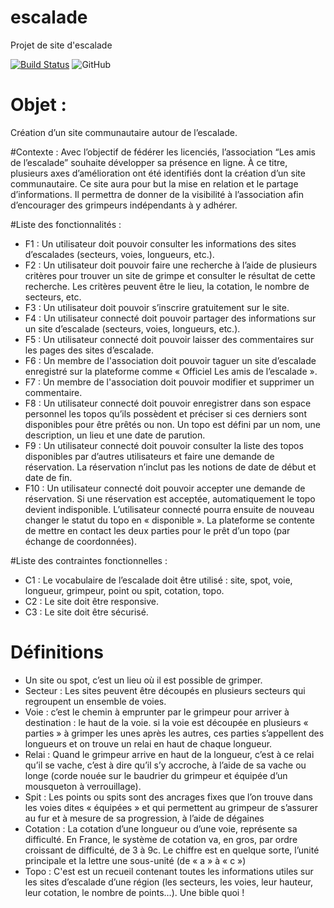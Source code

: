 # escalade
Projet de site d'escalade

[![Build Status](https://travis-ci.com/pedsf1968/escalade.svg?branch=master)](https://travis-ci.com/pedsf1968/escalade-api)
![GitHub](https://img.shields.io/github/license/pedsf1968/escalade-api)

# Objet :
Création d’un site communautaire autour de l’escalade.

#Contexte :
Avec l’objectif de fédérer les licenciés, l’association “Les amis de l’escalade”
souhaite développer sa présence en ligne. À ce titre, plusieurs axes d’amélioration
ont été identifiés dont la création d’un site communautaire.
Ce site aura pour but la mise en relation et le partage d’informations. Il permettra
de donner de la visibilité à l’association afin d’encourager des grimpeurs
indépendants à y adhérer.

#Liste des fonctionnalités :
- F1 : Un utilisateur doit pouvoir consulter les informations des sites
d’escalades (secteurs, voies, longueurs, etc.).
- F2 : Un utilisateur doit pouvoir faire une recherche à l’aide de plusieurs
critères pour trouver un site de grimpe et consulter le résultat de cette
recherche. Les critères peuvent être le lieu, la cotation, le nombre de
secteurs, etc.
- F3 : Un utilisateur doit pouvoir s’inscrire gratuitement sur le site.
- F4 : Un utilisateur connecté doit pouvoir partager des informations sur un
site d’escalade (secteurs, voies, longueurs, etc.).
- F5 : Un utilisateur connecté doit pouvoir laisser des commentaires sur les
pages des sites d’escalade.
- F6 : Un membre de l'association doit pouvoir taguer un site d’escalade
enregistré sur la plateforme comme « Officiel Les amis de l’escalade ».
- F7 : Un membre de l'association doit pouvoir modifier et supprimer un
commentaire.
- F8 : Un utilisateur connecté doit pouvoir enregistrer dans son espace
personnel les topos qu’ils possèdent et préciser si ces derniers sont
disponibles pour être prêtés ou non.
Un topo est défini par un nom, une description, un lieu et une date de
parution.
- F9 : Un utilisateur connecté doit pouvoir consulter la liste des topos
disponibles par d’autres utilisateurs et faire une demande de réservation.
La réservation n’inclut pas les notions de date de début et date de fin.
- F10 : Un utilisateur connecté doit pouvoir accepter une demande de
réservation. Si une réservation est acceptée, automatiquement le topo
devient indisponible. L’utilisateur connecté pourra ensuite de nouveau
changer le statut du topo en « disponible ».
La plateforme se contente de mettre en contact les deux parties pour le
prêt d’un topo (par échange de coordonnées).

#Liste des contraintes fonctionnelles :
- C1 : Le vocabulaire de l’escalade doit être utilisé : site, spot, voie, longueur,
grimpeur, point ou spit, cotation, topo.
- C2 : Le site doit être responsive.
- C3 : Le site doit être sécurisé.

# Définitions
- Un site ou spot, c’est un lieu où il est possible de grimper.
- Secteur : Les sites peuvent être découpés en plusieurs secteurs qui regroupent un ensemble de voies.
- Voie : c’est le chemin à emprunter par le grimpeur pour arriver à destination : le haut de la voie.
si la voie est découpée en plusieurs « parties » à grimper les unes après les autres, ces parties s’appellent des longueurs et on trouve un relai en haut de chaque longueur.
- Relai : Quand le grimpeur arrive en haut de la longueur, c’est à ce relai qu’il se vache, c’est à dire qu’il s’y accroche, à l’aide de sa vache ou longe (corde nouée sur le baudrier du grimpeur et équipée d’un mousqueton à verrouillage).
- Spit : Les points ou spits sont des ancrages fixes que l’on trouve dans les voies dites « équipées » et qui permettent au grimpeur de s’assurer au fur et à mesure de sa progression, à l’aide de dégaines
- Cotation : La cotation d’une longueur ou d’une voie, représente sa difficulté. En France, le système de cotation va, en gros, par ordre croissant de difficulté, de 3 à 9c. Le chiffre est en quelque sorte, l’unité principale et la lettre une sous-unité (de « a » à « c »)
- Topo : C'est est un recueil contenant toutes les informations utiles sur les sites d’escalade d’une région (les secteurs, les voies, leur hauteur, leur cotation, le nombre de points…). Une bible quoi !